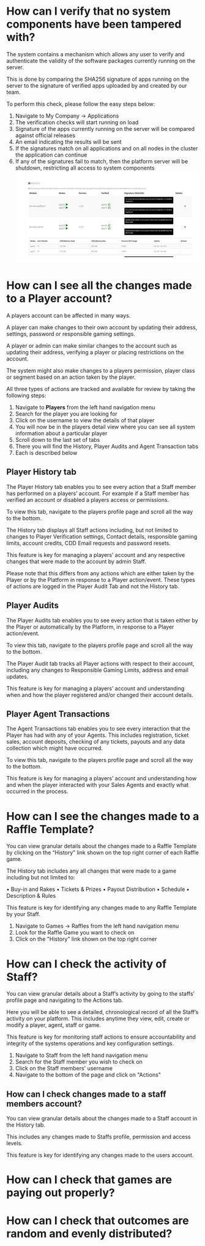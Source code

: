 <!-- TITLE: Platform Administration  -->
<!-- SUBTITLE: Common uses cases for administering your lottery and raffle platform  -->


# How can I verify that no system components have been tampered with?
The system contains a mechanism which allows any user to verify and authenticate the validity of the software packages currently running on the server.

This is done by comparing the SHA256 signature of apps running on the server to the signature of verified apps uploaded by and created by our team.

To perform this check, please follow the easy steps below:

1. Navigate to My Company -> Applications
2. The verification checks will start running on load
3. Signature of the apps currently running on the server will be compared against official releases
4. An email indicating the results will be sent
5. If the signatures match on all applications and on all nodes in the cluster the application can continue
6. If any of the signatures fail to match, then the platform server will be shutdown, restricting all access to system components
![App Verification](/uploads/app-verification.png "App Verification")

# How can I see all the changes made to a Player account?
A players account can be affected in many ways.

A player can make changes to their own account by updating their address, settings, password or responsible gaming settings.

A player or admin can make similar changes to the account such as updating their address, verifying a player or placing restrictions on the account.

The system might also make changes to a players permission, player class or segment based on an action taken by the player.

All three types of actions are tracked and available for review by taking the following steps:

1. Navigate to **Players** from the left hand navigation menu
2. Search for the player you are looking for
3. Click on the username to view the details of that player
4. You will now be in the players detail view where you can see all system information about a particular player
5. Scroll down to the last set of tabs
6. There you will find the History, Player Audits and Agent Transaction tabs
7. Each is described below

## Player History tab

The Player History tab enables you to see every action that a Staff member has performed on a players’ account. 
For example if a Staff member has verified an account or disabled a players access or permissions.

To view this tab, navigate to the players profile page and scroll all the way to the bottom. 

The History tab displays all Staff actions including, but not limited to changes to Player Verification settings, Contact details, responsible gaming limits, account credits, CDD Email requests and password resets. 

This feature is key for managing a players’ account and any respective changes that were made to the account by admin Staff.

Please note that this differs from any actions which are either taken by the Player or by the Platform in response to a Player action/event. These types of actions are logged in the Player Audit Tab and not the History tab. 


## Player Audits

The Player Audits tab enables you to see every action that is taken either by the Player or automatically by the Platform, in response to a Player action/event.  

To view this tab, navigate to the players profile page and scroll all the way to the bottom. 

The Player Audit tab tracks all Player actions with respect to their account, including any changes to Responsible Gaming Limits, address and email updates. 

This feature is key for managing a players’ account and understanding when and how the player registered and/or changed their account details.

## Player Agent Transactions

The Agent Transactions tab enables you to see every interaction that the Player has had with any of your Agents. This includes registration, ticket sales, account deposits, checking of any tickets, payouts and any data collection which might have occurred.

To view this tab, navigate to the players profile page and scroll all the way to the bottom. 

This feature is key for managing a players’ account and understanding how and when the player interacted with your Sales Agents and exactly what occurred in the process.


# How can I see the changes made to a Raffle Template?

You can view granular details about the changes made to a Raffle Template by clicking on the “History” link shown on the top right corner of each Raffle game. 

The History tab includes any all changes that were made to a game including but not limited to:

•	Buy-in and Rakes
•	Tickets & Prizes
•	Payout Distribution
•	Schedule
•	Description & Rules

This feature is key for identifying any changes made to any Raffle Template by your Staff.

1. Navigate to Games -> Raffles from the left hand navigation menu
2. Look for the Raffle Game you want to check on
3. Click on the "History" link shown on the top right corner


# How can I check the activity of Staff?
You can view granular details about a Staff’s activity by going to the staffs’ profile page and navigating to the Actions tab.

Here you will be able to see a detailed, chronological record of all the Staff’s activity on your platform.
This includes anytime they view, edit, create or modify a player, agent, staff or game.

This feature is key for monitoring staff actions to ensure accountability and integrity of the systems operations and key configuration settings.

1. Navigate to Staff from the left hand navigation menu
2. Search for the Staff member you wish to check on
3. Click on the Staff members' username
4. Navigate to the bottom of the page and click on "Actions"

## How can I check changes made to a staff members account?

You can view granular details about the changes made to a Staff account in the History tab. 

This includes any changes made to Staffs profile, permission and access levels.

This feature is key for identifying any changes made to the users account.


# How can I check that games are paying out properly?
# How can I check that outcomes are random and evenly distributed?




